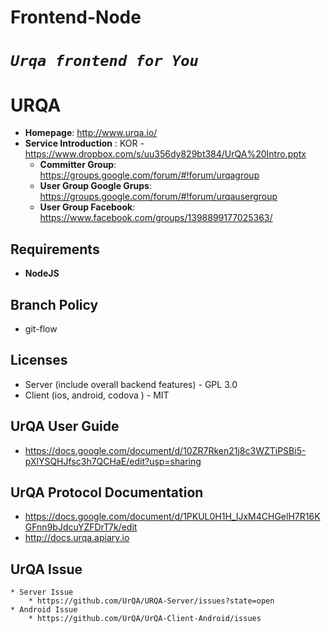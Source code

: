# Frontend-Node
*`Urqa frontend for You`*
=====================

# URQA
* **Homepage**: http://www.urqa.io/
* **Service Introduction** :  KOR -
  https://www.dropbox.com/s/uu356dy829bt384/UrQA%20Intro.pptx 
  * **Committer Group**: https://groups.google.com/forum/#!forum/urqagroup  
  * **User Group Google Grups**:
  https://groups.google.com/forum/#!forum/urqausergroup 
  * **User Group Facebook**: https://www.facebook.com/groups/1398899177025363/
   
## Requirements
  * **NodeJS** 
   
## Branch Policy
  * git-flow   

## Licenses
   * Server (include overall backend features)  - GPL 3.0
   * Client (ios, android,  codova )  - MIT 
     
## UrQA User Guide
  * https://docs.google.com/document/d/10ZR7Rken21j8c3WZTiPSBi5-pXlYSQHJfsc3h7QCHaE/edit?usp=sharing 
     
## UrQA Protocol Documentation
  * https://docs.google.com/document/d/1PKUL0H1H_IJxM4CHGelH7R16KGFnn9bJdcuYZFDrT7k/edit
  * http://docs.urqa.apiary.io

## UrQA Issue 
    * Server Issue 
        * https://github.com/UrQA/URQA-Server/issues?state=open 
    * Android Issue 
        * https://github.com/UrQA/UrQA-Client-Android/issues
